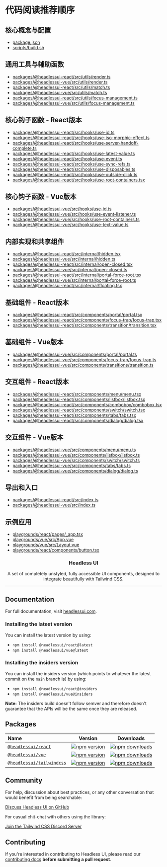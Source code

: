 # 代码阅读推荐顺序

## 核心概念与配置

- [package.json](/package.json)
- [scripts/build.sh](/scripts/build.sh)

## 通用工具与辅助函数

- [packages/@headlessui-react/src/utils/render.ts](/packages/@headlessui-react/src/utils/render.ts)
- [packages/@headlessui-vue/src/utils/render.ts](/packages/@headlessui-vue/src/utils/render.ts)
- [packages/@headlessui-react/src/utils/match.ts](/packages/@headlessui-react/src/utils/match.ts)
- [packages/@headlessui-vue/src/utils/match.ts](/packages/@headlessui-vue/src/utils/match.ts)
- [packages/@headlessui-react/src/utils/focus-management.ts](/packages/@headlessui-react/src/utils/focus-management.ts)
- [packages/@headlessui-vue/src/utils/focus-management.ts](/packages/@headlessui-vue/src/utils/focus-management.ts)

## 核心钩子函数 - React版本

- [packages/@headlessui-react/src/hooks/use-id.ts](/packages/@headlessui-react/src/hooks/use-id.ts)
- [packages/@headlessui-react/src/hooks/use-iso-morphic-effect.ts](/packages/@headlessui-react/src/hooks/use-iso-morphic-effect.ts)
- [packages/@headlessui-react/src/hooks/use-server-handoff-complete.ts](/packages/@headlessui-react/src/hooks/use-server-handoff-complete.ts)
- [packages/@headlessui-react/src/hooks/use-latest-value.ts](/packages/@headlessui-react/src/hooks/use-latest-value.ts)
- [packages/@headlessui-react/src/hooks/use-event.ts](/packages/@headlessui-react/src/hooks/use-event.ts)
- [packages/@headlessui-react/src/hooks/use-sync-refs.ts](/packages/@headlessui-react/src/hooks/use-sync-refs.ts)
- [packages/@headlessui-react/src/hooks/use-disposables.ts](/packages/@headlessui-react/src/hooks/use-disposables.ts)
- [packages/@headlessui-react/src/hooks/use-outside-click.ts](/packages/@headlessui-react/src/hooks/use-outside-click.ts)
- [packages/@headlessui-react/src/hooks/use-root-containers.tsx](/packages/@headlessui-react/src/hooks/use-root-containers.tsx)

## 核心钩子函数 - Vue版本

- [packages/@headlessui-vue/src/hooks/use-id.ts](/packages/@headlessui-vue/src/hooks/use-id.ts)
- [packages/@headlessui-vue/src/hooks/use-event-listener.ts](/packages/@headlessui-vue/src/hooks/use-event-listener.ts)
- [packages/@headlessui-vue/src/hooks/use-root-containers.ts](/packages/@headlessui-vue/src/hooks/use-root-containers.ts)
- [packages/@headlessui-vue/src/hooks/use-text-value.ts](/packages/@headlessui-vue/src/hooks/use-text-value.ts)

## 内部实现和共享组件

- [packages/@headlessui-react/src/internal/hidden.tsx](/packages/@headlessui-react/src/internal/hidden.tsx)
- [packages/@headlessui-vue/src/internal/hidden.ts](/packages/@headlessui-vue/src/internal/hidden.ts)
- [packages/@headlessui-react/src/internal/open-closed.tsx](/packages/@headlessui-react/src/internal/open-closed.tsx)
- [packages/@headlessui-vue/src/internal/open-closed.ts](/packages/@headlessui-vue/src/internal/open-closed.ts)
- [packages/@headlessui-react/src/internal/portal-force-root.tsx](/packages/@headlessui-react/src/internal/portal-force-root.tsx)
- [packages/@headlessui-vue/src/internal/portal-force-root.ts](/packages/@headlessui-vue/src/internal/portal-force-root.ts)
- [packages/@headlessui-react/src/internal/floating.tsx](/packages/@headlessui-react/src/internal/floating.tsx)

## 基础组件 - React版本

- [packages/@headlessui-react/src/components/portal/portal.tsx](/packages/@headlessui-react/src/components/portal/portal.tsx)
- [packages/@headlessui-react/src/components/focus-trap/focus-trap.tsx](/packages/@headlessui-react/src/components/focus-trap/focus-trap.tsx)
- [packages/@headlessui-react/src/components/transition/transition.tsx](/packages/@headlessui-react/src/components/transition/transition.tsx)

## 基础组件 - Vue版本

- [packages/@headlessui-vue/src/components/portal/portal.ts](/packages/@headlessui-vue/src/components/portal/portal.ts)
- [packages/@headlessui-vue/src/components/focus-trap/focus-trap.ts](/packages/@headlessui-vue/src/components/focus-trap/focus-trap.ts)
- [packages/@headlessui-vue/src/components/transitions/transition.ts](/packages/@headlessui-vue/src/components/transitions/transition.ts)

## 交互组件 - React版本

- [packages/@headlessui-react/src/components/menu/menu.tsx](/packages/@headlessui-react/src/components/menu/menu.tsx)
- [packages/@headlessui-react/src/components/listbox/listbox.tsx](/packages/@headlessui-react/src/components/listbox/listbox.tsx)
- [packages/@headlessui-react/src/components/combobox/combobox.tsx](/packages/@headlessui-react/src/components/combobox/combobox.tsx)
- [packages/@headlessui-react/src/components/switch/switch.tsx](/packages/@headlessui-react/src/components/switch/switch.tsx)
- [packages/@headlessui-react/src/components/tabs/tabs.tsx](/packages/@headlessui-react/src/components/tabs/tabs.tsx)
- [packages/@headlessui-react/src/components/dialog/dialog.tsx](/packages/@headlessui-react/src/components/dialog/dialog.tsx)

## 交互组件 - Vue版本

- [packages/@headlessui-vue/src/components/menu/menu.ts](/packages/@headlessui-vue/src/components/menu/menu.ts)
- [packages/@headlessui-vue/src/components/listbox/listbox.ts](/packages/@headlessui-vue/src/components/listbox/listbox.ts)
- [packages/@headlessui-vue/src/components/switch/switch.ts](/packages/@headlessui-vue/src/components/switch/switch.ts)
- [packages/@headlessui-vue/src/components/tabs/tabs.ts](/packages/@headlessui-vue/src/components/tabs/tabs.ts)
- [packages/@headlessui-vue/src/components/dialog/dialog.ts](/packages/@headlessui-vue/src/components/dialog/dialog.ts)

## 导出和入口

- [packages/@headlessui-react/src/index.ts](/packages/@headlessui-react/src/index.ts)
- [packages/@headlessui-vue/src/index.ts](/packages/@headlessui-vue/src/index.ts)

## 示例应用

- [playgrounds/react/pages/_app.tsx](/playgrounds/react/pages/_app.tsx)
- [playgrounds/vue/src/App.vue](/playgrounds/vue/src/App.vue)
- [playgrounds/vue/src/Layout.vue](/playgrounds/vue/src/Layout.vue)
- [playgrounds/react/components/button.tsx](/playgrounds/react/components/button.tsx)

<h3 align="center">
  Headless UI
</h3>

<p align="center">
  A set of completely unstyled, fully accessible UI components, designed to integrate
  beautifully with Tailwind CSS.
</p>

---

## Documentation

For full documentation, visit [headlessui.com](https://headlessui.com).

### Installing the latest version

You can install the latest version by using:

- `npm install @headlessui/react@latest`
- `npm install @headlessui/vue@latest`

### Installing the insiders version

You can install the insiders version (which points to whatever the latest commit on the `main` branch is) by using:

- `npm install @headlessui/react@insiders`
- `npm install @headlessui/vue@insiders`

**Note:** The insiders build doesn't follow semver and therefore doesn't guarantee that the APIs will be the same once they are released.

## Packages

| Name                                                                                                                 |                                                              Version                                                              |                                                              Downloads                                                               |
| :------------------------------------------------------------------------------------------------------------------- | :-------------------------------------------------------------------------------------------------------------------------------: | :----------------------------------------------------------------------------------------------------------------------------------: |
| [`@headlessui/react`](https://github.com/tailwindlabs/headlessui/tree/main/packages/%40headlessui-react)             |       [![npm version](https://img.shields.io/npm/v/@headlessui/react.svg)](https://www.npmjs.com/package/@headlessui/react)       |       [![npm downloads](https://img.shields.io/npm/dt/@headlessui/react.svg)](https://www.npmjs.com/package/@headlessui/react)       |
| [`@headlessui/vue`](https://github.com/tailwindlabs/headlessui/tree/main/packages/%40headlessui-vue)                 |         [![npm version](https://img.shields.io/npm/v/@headlessui/vue.svg)](https://www.npmjs.com/package/@headlessui/vue)         |         [![npm downloads](https://img.shields.io/npm/dt/@headlessui/vue.svg)](https://www.npmjs.com/package/@headlessui/vue)         |
| [`@headlessui/tailwindcss`](https://github.com/tailwindlabs/headlessui/tree/main/packages/%40headlessui-tailwindcss) | [![npm version](https://img.shields.io/npm/v/@headlessui/tailwindcss.svg)](https://www.npmjs.com/package/@headlessui/tailwindcss) | [![npm downloads](https://img.shields.io/npm/dt/@headlessui/tailwindcss.svg)](https://www.npmjs.com/package/@headlessui/tailwindcss) |

## Community

For help, discussion about best practices, or any other conversation that would benefit from being searchable:

[Discuss Headless UI on GitHub](https://github.com/tailwindlabs/headlessui/discussions)

For casual chit-chat with others using the library:

[Join the Tailwind CSS Discord Server](https://discord.gg/7NF8GNe)

## Contributing

If you're interested in contributing to Headless UI, please read our [contributing docs](https://github.com/tailwindlabs/headlessui/blob/main/.github/CONTRIBUTING.md) **before submitting a pull request**.
